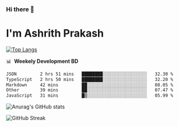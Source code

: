 ### Hi there 👋
# I'm Ashrith Prakash

[![Top Langs](https://github-readme-stats.vercel.app/api/top-langs/?username=xxcheckmatexx&count_private=true&include_all_commits=true&show_icons=true&line_height=20&title_color=FFFFFF&icon_color=FFFFFF&text_color=FFFFFF&bg_color=0D1117&langs_count=8)](https://github.com/anuraghazra/github-readme-stats)

📊 &nbsp;**Weekely Development BD**

<!--START_SECTION:waka-->

```txt
JSON         2 hrs 51 mins   ████████░░░░░░░░░░░░░░░░░   32.30 %
TypeScript   2 hrs 50 mins   ████████░░░░░░░░░░░░░░░░░   32.20 %
Markdown     42 mins         ██░░░░░░░░░░░░░░░░░░░░░░░   08.05 %
Other        39 mins         ██░░░░░░░░░░░░░░░░░░░░░░░   07.47 %
JavaScript   31 mins         █▒░░░░░░░░░░░░░░░░░░░░░░░   05.99 %
```

<!--END_SECTION:waka-->

![Anurag's GitHub stats](https://github-readme-stats.vercel.app/api?username=xxcheckmatexx&count_private=true&show_icons=true&theme=merko)  

![GitHub Streak](http://github-readme-streak-stats.herokuapp.com?user=xxcheckmatexx&theme=merko&hide_border=true&date_format=M%20j%5B%2C%20Y%5D&fire=DD0E0B)
<br/>
